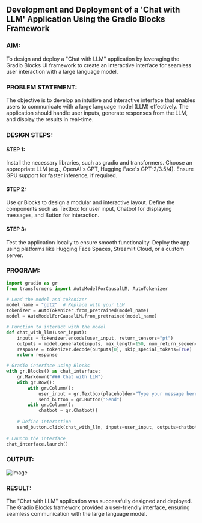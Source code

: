 ## Development and Deployment of a 'Chat with LLM' Application Using the Gradio Blocks Framework

### AIM:
To design and deploy a "Chat with LLM" application by leveraging the Gradio Blocks UI framework to create an interactive interface for seamless user interaction with a large language model.

### PROBLEM STATEMENT:
The objective is to develop an intuitive and interactive interface that enables users to communicate with a large language model (LLM) effectively. The application should handle user inputs, generate responses from the LLM, and display the results in real-time.

### DESIGN STEPS:

#### STEP 1:
Install the necessary libraries, such as gradio and transformers.
Choose an appropriate LLM (e.g., OpenAI's GPT, Hugging Face's GPT-2/3.5/4).
Ensure GPU support for faster inference, if required.

#### STEP 2:
Use gr.Blocks to design a modular and interactive layout.
Define the components such as Textbox for user input, Chatbot for displaying messages, and Button for interaction.

#### STEP 3:
Test the application locally to ensure smooth functionality.
Deploy the app using platforms like Hugging Face Spaces, Streamlit Cloud, or a custom server.

### PROGRAM:

```python
import gradio as gr
from transformers import AutoModelForCausalLM, AutoTokenizer

# Load the model and tokenizer
model_name = "gpt2"  # Replace with your LLM
tokenizer = AutoTokenizer.from_pretrained(model_name)
model = AutoModelForCausalLM.from_pretrained(model_name)

# Function to interact with the model
def chat_with_llm(user_input):
    inputs = tokenizer.encode(user_input, return_tensors="pt")
    outputs = model.generate(inputs, max_length=150, num_return_sequences=1, pad_token_id=tokenizer.eos_token_id)
    response = tokenizer.decode(outputs[0], skip_special_tokens=True)
    return response

# Gradio interface using Blocks
with gr.Blocks() as chat_interface:
    gr.Markdown("### Chat with LLM")
    with gr.Row():
        with gr.Column():
            user_input = gr.Textbox(placeholder="Type your message here...")
            send_button = gr.Button("Send")
        with gr.Column():
            chatbot = gr.Chatbot()
    
    # Define interaction
    send_button.click(chat_with_llm, inputs=user_input, outputs=chatbot)
    
# Launch the interface
chat_interface.launch()
```

### OUTPUT:
![image](https://github.com/user-attachments/assets/709377ab-408f-499a-927a-95e27d732222)

### RESULT:
The "Chat with LLM" application was successfully designed and deployed. The Gradio Blocks framework provided a user-friendly interface, ensuring seamless communication with the large language model.
